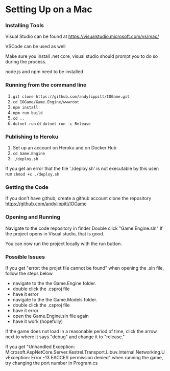 # Setting Up on a Mac

### Installing Tools

Visual Studio can be found at https://visualstudio.microsoft.com/vs/mac/

VSCode can be used as well

Make sure you install .net core, visual studio should prompt you to do so during the process.

node.js and npm need to be installed

### Running from the command line

1. `git clone https://github.com/andylippitt/IOGame.git`
2. `cd IOGame/Game.Engine/wwwroot`
3. `npm install`
4. `npm run build`
5. `cd ..`
6. `dotnet run` or `dotnet run -c Release`

### Publishing to Heroku
1. Set up an account on Heroku and on Docker Hub
2. `cd Game.Engine`
3. `./deploy.sh`

If you get an error that the file './deploy.sh' is not executable by this user: run `chmod +x ./deploy.sh`

### Getting the Code

If you don't have github, create a github account
clone the repository https://github.com/andylippitt/IOGame

### Opening and Running

Navigate to the code repository in finder
Double click "Game.Engine.sln"
If the project opens in Visual studio, that is good.

You can now run the project locally with the run button. 

### Possible Issues

If you get "error: the projet file cannot be found" when opening the .sln file, follow the steps below
 - navigate to the the Game.Engine folder.
 - double click the .csproj file
 - have it error
 - navigate to the the Game.Models folder.
 - double click the .csproj file
 - have it error
 - open the Game.Engine.sln file again
 - have it work (hopefully)

If the game does not load in a reasonable period of time, click the arrow next to where it says "debug" and change it to "release."

If you get "Unhandled Exception: Microsoft.AspNetCore.Server.Kestrel.Transport.Libuv.Internal.Networking.UvException: Error -13 EACCES permission denied" when running the game, try changing the port number in Program.cs